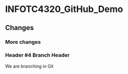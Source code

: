 # INFOTC4320_GitHub_Demo

## Changes

### More changes

### Header #4 Branch Header
We are branching in Git
